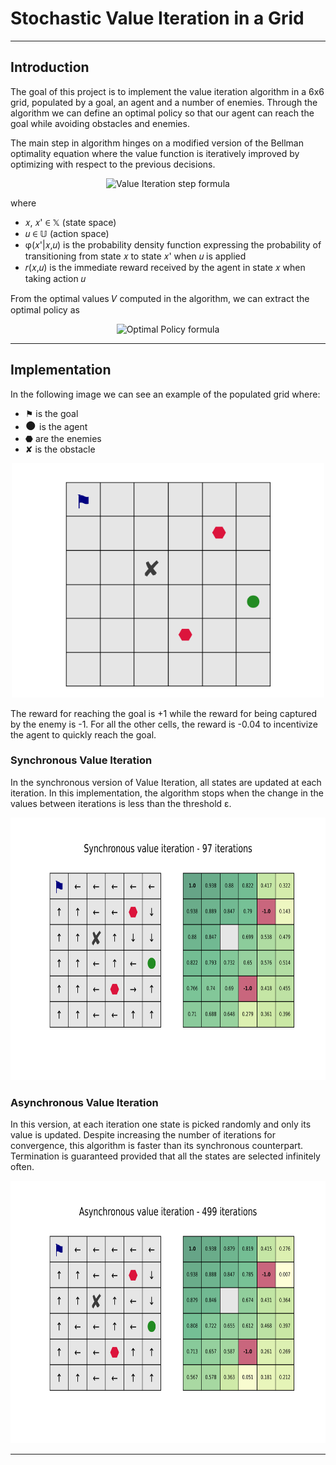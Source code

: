 # Stochastic Value Iteration in a Grid

---

## Introduction
The goal of this project is to implement the value iteration algorithm in a 6x6 grid, populated by a goal, 
an agent and a number of enemies. Through the algorithm we can define an optimal policy so that our agent
can reach the goal while avoiding obstacles and enemies. 

The main step in algorithm hinges on a modified version of the Bellman optimality equation
 where the value function is iteratively improved by optimizing with respect to the previous decisions.

<p align="center">
<img src="https://latex.codecogs.com/png.image?\dpi{600}\bg{white}V_{k&plus;1}(x)=\max_u\left[r(x,u)&plus;\sum_{x%27\in\mathbb{X}}\phi(x%27|x,u)V_k(x%27)\right]" width="522" height="80" alt="Value Iteration step formula">
</p>
where

- 𝑥, 𝑥' ∈ 𝕏 (state space)
- 𝑢 ∈ 𝕌 (action space)
- φ(𝑥'|𝑥,𝑢) is the probability density function expressing the probability of transitioning from state 𝑥 to state 
𝑥' when 𝑢 is applied
- 𝑟(𝑥,𝑢) is the immediate reward received by the agent in state 𝑥 when taking action 𝑢

From the optimal values 𝑉 computed in the algorithm, we can extract the optimal policy as 

<p align="center">
<img src="https://latex.codecogs.com/png.image?\dpi{600}\bg{white}\gamma(x)=\text{arg}\max_u\left[r(x,u)&plus;\sum_{x%27\in\mathbb{X}}\phi(x%27|x,u)V(x%27)\right]" width="522" height="80" alt="Optimal Policy formula">
</p>


--- 
## Implementation
In the following image we can see an example of the populated grid where:
- &#9873; is the goal
- <span STYLE="font-size:14.0pt"> ● </span>is the agent
- &#11043; are the enemies
- ✘ is the obstacle

<p align="center">
<img src="/img/Base_grid.png" width="500" height="375">
</p>
The reward for reaching the goal is +1 while the reward for being captured by the enemy is -1. For all the
other cells, the reward is -0.04 to incentivize the agent to quickly reach the goal.

### Synchronous Value Iteration
In the synchronous version of Value Iteration, all states are updated at each iteration. In this 
implementation, the algorithm stops when the change in the values between iterations is less 
than the threshold ε.

<p align="center">
<img src="/img/sync_plot.png" width="700" height="420">
</p>

### Asynchronous Value Iteration
In this version, at each iteration one state is picked randomly and only its value is updated. Despite 
increasing the number of iterations for convergence, this algorithm is faster than its
synchronous counterpart. Termination is guaranteed provided that all the states are selected infinitely
 often.

<p align="center">
<img src="/img/async_plot.png" width="700" height="420">
</p>

---